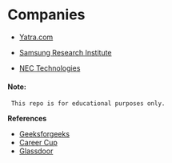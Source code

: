 # Companies
- [Yatra.com](https://github.com/rishabh115/InterviewQuestions/blob/master/Yatra.com/README.md)

- [Samsung Research Institute](https://github.com/rishabh115/InterviewQuestions/blob/master/Samsung/README.md)

- [NEC Technologies](https://github.com/rishabh115/InterviewQuestions/blob/master/NEC%20Technologies/README.md)

#### Note:
     This repo is for educational purposes only.

<b name="ref">References</b>
- [Geeksforgeeks](http://www.geeksforgeeks.org/)
- [Career Cup](https://www.careercup.com/)
- [Glassdoor](https://www.glassdoor.co.in/index.htm)
